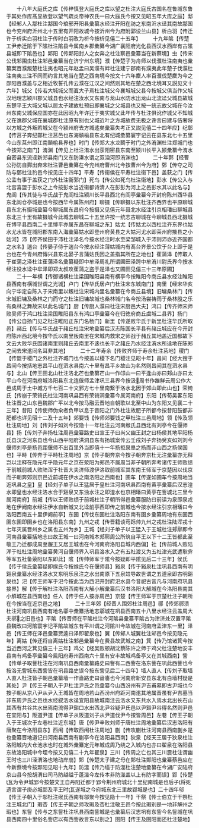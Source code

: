 <!-- { "loadSidebar": true } -->
　　十八年大庭氏之库【传梓慎登大庭氏之库以望之杜注大庭氏古国名在鲁城东鲁于其处作库髙显故登以望气疏炎帝神农氏一曰大庭氏今按又见昭五年大库之庭】鄅【经邾人入鄅杜注鄅国今琅邪开阳县彚纂水经注开阳在祊之东南沂水迳其南故鄅国也今兖州府沂州北十五里有开阳故城今按沂州今为府附郭设兰山县】析白羽【传迁许于析实白羽杜注于传时白羽改为析今按析见僖二十五年】
　　十九年隂【传楚工尹赤迁隂于下隂杜注隂县今属南乡郡彚纂今湖广襄阳府光化县西汉水西岸有古隂县城即下隂邑也】郹阳【传郹阳封人之女奔之杜注察邑彚纂当在新蔡境】虫【传宋公伐邾围虫杜注邾邑彚纂当在济宁州东境】濮【传楚子为舟师以伐濮杜注南夷也彚纂案百濮叛楚杜注夷也昭元年赵孟曰吴濮有衅杜注建宁郡南有濮夷此年楚子伐濮杜注南夷三注不同而约言其地当在楚之西南境今按文十六年麇人率百濮伐楚麇为今之郧阳百濮盖与之相近牧誓孔传云濮在江汉之间然则其地在楚之西北境耳又説见文十六年】城父【传若大城城父而寘大子焉杜注城父今襄城城父县今按城父俱当作父城汉地理志颍川郡父城县也水经注汝水又东南与龙山水防水出龙山北流迳父城县故城东楚平王大城父城以居太子建故杜预曰即襄城之父城县也又按一统志故父城在今汝州东南父城保应国亦在此因昭九年许迁于夷实城父此年传与杜注俱讹作城父不知城父在谯郡父城在襄城郡杜注原有别也父城近叶之方城故费无极之谗言曰建与伍奢将以方城之外叛若城父在今颍州府去方城逺矣彚纂失考正又説见僖二十四年应】纪鄣【传莒子奔纪鄣杜注莒邑也东海贑榆县东北有纪城彚纂寰宇记云在县东北七十五里今山东莒州即江南贑榆县界也】时门【传郑大水龙鬭于时门之外洧渊杜注郑城门也今按郑之南门】洧渊【传见上杜注洧水出荥阳密县东南至颍川长平入颍彚纂今洧水自密县东流迳新郑县南门又东防溱水谓之双洎河即洧渊也】
　　二十年鄸【经曹公孙防自鄸出奔宋杜注曹邑彚纂在今兖州府曹州北今按曹州今为府】鄄【传夺之司防与鄄杜注豹邑今按见庄十四年】平寿【传衞侯在平寿杜注衞下邑】盖获之门【传公孟有事于盖获之门外杜注衞郭门】死鸟【传公如死鸟杜注衞地】彭水【传公入与北宫喜盟于彭水之上今按彭水当近衞都诗清人在彭彭为河上之邑彭水其以此名与】鬼阎【传其徒与华氏战于鬼阎杜注颍川长平县西北有阎亭彚纂今开封府陈州西华县东北阎仓亭城是也今按西华今属陈州府】聊摄【传聊摄以东杜注齐西界也平原聊城县东北有摄城彚纂今聊城属东昌府今按摄又见僖元年聂北水经注引京相璠曰聊城县东北三十里有故摄城今此城去聊城二十五里许按一统志古聊城在今聊城县西北摄城在博平县西南二十里愽平亦属东昌在聊城之东】姑尤【传姑尤以西杜注齐东界也姑水尤水皆在城阳郡东南入海彚纂姑水即登州府黄县之大姑河尤水即莱州府掖县之小姑河】沛【传齐侯田于沛杜注泽名今按水经注时水至梁邹城入于沛则沛亦近齐国都之水名】遄台【传晏子侍于遄台今按水经注薄姑城内有髙台齐景公饮于台上即于是台也在今青州府慱兴县东北晏子言蒲姑氏因之盖指其所在之地也】萑蒲泽【传取人于崔蒲之泽杜注萑蒲泽名彚纂疑即中牟泽周礼所谓圃田泽跨中牟洧川尉氏界今按水经注役水迳中牟泽即郑太叔攻萑蒲之盗于是泽也又圃田见僖三十三年原圃】
　　二十一年横【传御诸横杜注梁国睢阳县南有横亭今按睢阳今商丘县水经注睢阳县西南有横城世谓之光城】卢门【传华氏居卢门杜注宋东城南门】南里【经宋华亥向宁华定自陈入于宋南里以叛杜注宋城内里名彚纂在今商丘县境】旧墉桑林门【传宋城旧墉及桑林之门而守之杜注旧墉故城也桑林城门名今按汤尝祷雨于桑林殷之乐有桑林之舞故宋以此名城门】厨【传厨人濮曰杜注宋厨邑大夫】鸿口【传齐师宋师败吴师于鸿口杜注梁国睢阳县东有鸿口亭彚纂今在归徳府商丘虞城二县界】扬门【传公自扬门见之杜注睢阳正东门名杨门】新里【传遂败华氏于新里杜注华氏所取邑】赭丘【传与华氏战于赭丘杜注宋地彚纂后汉志陈国长平县有赭丘城应在今开封府陈州西北境今按华氏以南里叛南里在宋城内救宋之师战于赭丘其地盖近国都故下文云大败华氏围诸南里则赭丘去南里不逺也长平之赭丘乃水经注洧水所迳地在陈郑之间去宋逺同名耳非其地】
　　二十二年寿余【传败齐师于寿余杜注莒地】稷门【传盟于稷门之外杜注齐城门也今按盖以稷下名门稷注见昭十年】昌间【经大搜于昌间今按括地志昌平山在泗水县南六十里有昌平乡故山为名然则昌间其在泗水县与】北山【传王田北山杜注洛北芒也彚纂芒山一作邙山一曰平逢山亦曰郏山亦曰太平山今在河南府城洛阳县东北连偃师孟津巩三县界今按汲周书作雒觧云周公作大邑成周于土中城方千七百二十文郛方七十里南繋于洛水北因于郊山即此山也】荣锜氏【传崩于荣锜氏杜注河南巩县西有荣锜涧彚纂今属河南府】东阳【传荀吴畧东阳杜注晋之山东邑魏郡广平以北今按马融云晋地自朝歌以北至中山为东阳又见襄二十三年】昔阳【传使师伪籴者负甲以息于昔阳之门外杜注故肥子所都今按昔阳鼓都非肥都也详见昭十二及十五年】郊要饯【传师郊要饯之甲杜注三邑周地】领【传及领杜注周地】刘【传刘子如刘今按隐十一年杜注云河南缑氏县西北有刘亭今在偃师县】扬【传刘子奔扬杜注周邑彚纂路史曰宣王子曰尚父幽王封之曰杨侯其地平阳杨氏县汉之河东县也今山西平阳府洪洞县东有扬城案传云壬戌刘子奔扬癸亥如刘刘今偃师刘亭是扬邑距偃师不出百里外当即僖十一年扬拒泉臯之扬而非山西之扬侯国也】平畤【传奔于平畤杜注周地】京【传子朝奔京今按子朝奔京杜无注彚纂亦无释岂以注释在隐元年乎隐元年之京在荥阳为郑邑不属周当非子朝所奔考诸传王师败绩于前城前城人败陆浑于社晋大夫济师渡伊洛取前城军其东南王师军于京楚因以伐京而子朝奔郊则京邑近前城在伊水之南洛阳之西南也】圃车【传遂如圃车今按周地当近巩县之皇】皇【经刘子单子以王猛居于皇杜注河南巩县西南有黄亭彚纂后汉志湟水即皇也水经注洛水合于谿泉又东浊水注之即湟水也京相璠曰黄亭在訾城北三里今属河南府】前城【传以王师败绩于前城杜注子朝所得邑彚纂服防曰前读为泉即泉戎地在伊阙南水经注伊水自新城又北迳前亭西即传之前城也今按水经注引京相璠曰今洛阳西南五十里伊阙前亭】东圉【传伐东圉杜注洛阳东南有圉乡彚纂周地有东圉西圉东圉即圉乡也在洛阳县东南】九州之戎【传晋籍谈苟跞帅九州之戎杜注陆浑戎十七年灭属晋州乡之属也五州为乡】王城【经刘子单子以王猛入于王城杜注郏鄏即今河南县彚纂括地志曰故王城一曰河南城本郏鄏周公所筑自平王以下十二王皆都此至敬王乃迁都成周至赧王又居王城也在今河南府洛阳县城内西偏】社【传前城人败陆浑于社杜注周地彚纂黄河自偃师界入巩县洛水入之有五社渡又为五社津光武遣耿弇等军五社备荥阳以东即此】隂【传帅师军于隂今按疑即平隂见后二十三年】侯氏【传于侯氏彚纂疑即缑氏今按缑氏今在偃师县】谿泉【传于谿泉杜注巩县西南有明谿泉彚纂水经注洛水又东明乐泉注之水出南原下五泉竝导故世谓之五道泉即古明谿泉也】汜【传王师军于汜今按此当为西汜开封府汜水县今音祀古音凡与河南府巩县接界】解【传于解杜注洛阳西南有大解小解彚纂后汉书洛阳大解城在今洛阳县南其小觧城在县西南也】任人【传于任人按亦周邑】京楚【传王师军于京楚杜注子朝所在今按当在近京邑之地】
　　二十三年郊【经晋人围郊杜注周邑】鄩【传郊鄩溃杜注河南巩县西南有地名鄩中彚纂括地志鄩城在巩县西南五十八里水经注云盖周大夫鄩之旧邑也】平隂【传晋师在平隂杜注今河隂县彚纂平隂古为津济处汉置平隂县魏改曰河隂寰宇记平隂故城东有平川谓之河隂川今故城在河南府孟津东一里】泽邑【传王师在泽邑彚纂贾逵曰泽即翟泉也】翼【传邾人城翼杜注邾邑今按见隐元年】离姑【传还将自离姑杜注邾邑彚纂今在费县故武城之南】箕【传乃馆诸箕今按当近西河之箕见僖三十三年】鸡父【经吴败顿胡沈蔡陈许之师于鸡父杜注楚地安丰县南有鸡备亭彚纂今鳯阳府寿州西南六十里有安丰故城鸡备亭又在其城西南】訾【传单子取訾杜注在河南巩县西南彚纂路史曰訾有二西訾在洛东訾在巩此西訾也今按洛无訾城东西訾皆在巩县路史误今按东訾见后二十四年】墙人直人【传刘子取墙人直人杜注皆子朝邑彚纂墙一作啬路史曰啬廧也今河南府新安县东北有白墙村疑是其处】尹【传王子朝入于尹杜注尹氏之邑彚纂今山西汾州有尹吉甫墓即古尹城也今按子朝从京八尹从尹入王城皆在周地若山西汾州府距河南逺其地属晋虽有尹吉墓当非东周尹氏之邑也水经叙洛水迳宜阳县故城南注云洛水又东共水入焉水北出长石山其西有共谷共水出焉南流得尹谿口水出西北尹谷疑尹氏邑以尹谿尹谷得名然则尹邑在宜阳与】阪道尹道【传单子从阪道刘子从尹道伐尹今按皆周邑】左巷【传王子朝入于王城次于左巷杜注近东城】唐【传尹辛败刘师于唐杜注周地彚纂后汉志洛阳有唐聚在今洛阳县东】西闱【传取西闱杜注周地】蒯【传攻蒯杜注河南县西南蒯乡是也彚纂晋地道记曰河南县西南有蒯亭今在洛阳县西南】狄泉【经天王居于狄泉杜注洛阳城内大仓池水也时在城外彚纂定元年城成周乃绕之入城内也亦曰翟泉在洛阳县东故洛阳城中今堙今按又见僖二十九年翟泉】三川【传周之亡也其三川震杜注谓幽王时也三川泾渭洛也地动岸崩】郹【传楚太子建之母在郹杜注郹阳也彚纂蔡邑应在今新蔡境今按郹阳见昭十九年】防澨【传乃缢于防澨杜注楚地彚纂在今湖广安陆府京山县今按胡渭曰司马防越缢于蓬澨今左传本非防澨盖以上有防字而误】郢【传楚瓦为令尹城郢今按楚文王自丹阳迁都于郢今荆州府城北十里纪南城是也后子将死遗言谓子庚必城郢及平王时瓦遂城之今府城东北三里故郢城是也】二十四年邬【传王子朝入于邬杜注缑氏西南有邬聚今按见隐十一年】干祭【传士伯立于干祭杜注王城北门】瑕杏【传王子朝之师攻瑕及杏杜注敬王邑今按此瑕别是一地非解州之瑕也】东訾【传与之东訾杜注巩县西南訾城是也彚纂后汉志巩有东訾今名訾城在巩县西南四十里俗名訾店以有西訾故言东以别之】圉阳【传王及圉阳而还杜注楚地】
